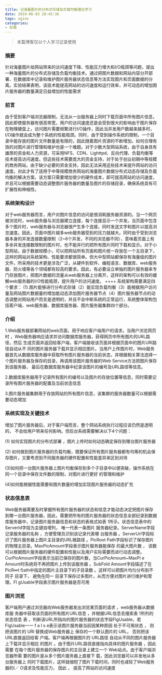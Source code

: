 ```yaml
---
title: 记海量图片的分布式存储及负载均衡理论学习
date: 2019-06-03 20:45:36
tags: nginx
categories: 
- 后端
---
```



>本篇博客仅以个人学习记录使用

### 摘要

针对海量图片给网站带来的访问速度下降、性能压力增大和I/O瓶颈等问题，提出一种海量图片的分布式存储及负载均衡技术。通过把图片数据和网站内容分开部署、在数据库中记录和维护图片服务器状态信息等方法实现图片和页面数据的分离。实验结果表明，该技术能提高网站的访问速度和运行效率，并可动态的增加图片服务器的数量满足日益增加的性能需求

### 前言

由于受到客户端浏览器限制，无法从一台服务器上同时下载页面中所有图片信息，因此即使服务器有很高带宽，用户的访问速度还是会受到很大的影响由于图片保存在物理硬盘上，访问图片需要频繁进行I/O操作，因此当并发用户数越来越多时，I/O操作就会成为整个系统的性能瓶颈。同时，由于受到操作系统的限制，一个目录中能存放的图片文件数量是有限的，因此随着图片资源的不断增加，如何合理有效的对图片进行管理和维护也是一个难题。对于少数大型网站系统，由于自身具有雄厚的资金和人力资源，可采用NFS、CDN、Lighttpd、反向代理、负载均衡等技术提高访问速度。但这些技术需要庞大的资金支持，对于处于创业初期中等规模的商务网站，由于缺少必要的资金支持，因此无法采用这些技术来提升网站的访问速度。对此才有了适用于中等规模商务网站的海量图片数据分布式动态存储及负载均衡的解决方案。该方案只需要增加很少的硬件成本，即可提高网站的访问速度，并且可以根据需要动态调整图片服务器的数量及图片的存储目录，确保系统具有可扩展性和伸缩性。

### 系统架构设计

对于web服务器而言，用户对图片信息的访问是很消耗服务器资源的。当一个网页被浏览时，web服务器与浏览器建立连接，每个连接显示一个并发。当页面中包含多个图片时，web服务器与浏览器很产生多个连接，同时发送文字和图片以提高浏览速度。因此，页面中图片越多web服务器受到的压力就越大。同时由于受到浏览器本身的并发连接数量限制（2~6个并发，不同的浏览器不同），意味着页面上有多余并发连接数限制的图片时，也不能并行的把所有图片同时下载和显示。对于小型网站，由于数据规模小，可以把网站所有页面和图片统一存放在一个主目录下，这样的网站对系统架构、性能要求都很简单。但大中型网站都保存有海量级的图片文件，所采用的技术更是涉及广泛，从硬件到软件、编程语言、数据库、web服务器、防火墙等各个领域都有较高的要求。因此，有必要设立单独的图片服务器来专门存放图片，把图片数据的流量从web服务器上分离开，这样的架构可以有效的缓解web服务器的I/O性能瓶颈，提升用户的访问速度。
++++ 系统架构需要满足四个要求：
(1).图片能够进行分布式存储（2）能实现负载均衡（3）能根据用户访问量及网站图片数据量的增加能动态添加图片服务器节点（4）图片服务器节点的动态调整对网站用户而言是透明的，并且不会中断系统的正常运行，系统整体架构包括客户端、web服务器、数据库服务器、图片服务器集群四个部分。

### 介绍

1.Web服务器部署网站的web页面，用于响应客户端用户的请求。当用户浏览网页时 ，Web服务器响应请求并访问数据库服务器，获得网页中所有图片的URL路径，然后 生成页面并返回给客户端，客户端接收该页面并根据页面中的图片URI路径自动从不 同的图片服务器下载并显示相应图片。当用户上传图片时，Web服务器首先从数据库服务器中获取所有图片服务器的当前状态，并根据相关算法选择一个图片服务器及保存的目录，再调用该图片服务器的Web Service方法把图片保存到该服务器， 最后在数据库服务器中纪录该图片的编号及URL路径等信息。

2.数据库服务器用于记录所有图片的编号以及图片的存放位置等信息，同时需要记录所有图片服务器的配置及当前状态信息 

3.图片服务器集群用于存放网站的所有图片信息，该集群的服务器数量可以根据需要动态增加

### 系统实现及关键技术

增加了图片服务器后，对于客户端而言，整个网站系统执行过程应该仍然是透明的， 不会给用户带来任何影响。但后台系统需要解决以下4个问题：

(1) 如何实现图片的分布式部署 ，图片上传时如何动态确定保存到哪台图片服务器

(2) 如何做到图片服务器的负载均衡，既要保证所有图片服务器都有均等的机会保存图片，又要考虑到不同服务器的硬件配置和性能差异来区别对待

(3)如何把一台图片服务器上图片均衡保存到多个子目录中以便突破，操作系统在同一个目录中保存文件数的限制，对图片进行更好 的管理和维护

(4)如何能根据性能需要和图片数量的增加实现图片服务器的动态扩充

###  状态信息表

Web服务器需要及时掌握所有图片服务器的状态和信息才能动态决定把图片保存到哪一台图片服务器，因此，需要把所有的图片服务器的状态信息全部纪录到数据库服务器中，记录图片服务器信息和状态的表格式如表 1所示。状态信息表中的ServerId字段为主键自增列， 唯一代表一条图片 
服务器纪录。ServerName字段记录服务器的名称 ，方便管理员识别该记录代表哪 台服务器 。ServerUrl字段标识了图片服务器上图片主目录的URL根路径 。PicRoot Path字段标识了保存图片的物理主目录。MaxPicAmount字段表示图片服务器能保存 的最大图片数 ， 该数可以根据图片服务器的硬件配置和性能以及用户实际需要而进行动态调整。CurPicAmount字段表示当前已保存的图片数，当CurPicAmount~MaxPi e Amount时系统将不再把图片上传到该服务器 。SubFold Amount字段描述了在PicR∞t f)ath中指定的图片主目录下的子目录数 。这样可以把图片均匀分布到不同子 目录下， 避免在同一 目录下保存过多图片，从而方便对图片进行维护和管理。Fl gUsable字段表示图片服务器是否可用

###  图片浏览 

客户端用户通过浏览器向Web服务器发出浏览某页面的请求 ，web服务器从数据库服 务器中获取该页面的所有图片URL信息 ，并根据URL信息去搜索表 1所列的状态信息
表 ，判断该URL所指向的图片服务器的状态字段FlgUsable，若 FlgUsable一一 f a I s e表示该图片服务器当前因某种原因 处于不可用状态 ， 则把该图片的 URI 替换成Web服务器上 保存的一个默认图片的 URL， 否则把该URL直接返回给客 户端。客户端再根据图片的 URL路径 自动从不同的图片服务器上下载并显示相应 的图片 。由于图片URL路径直接指向具体的图片服务器 ，因此需要 在每个图片服务器的保存图片的主目录上建立一个 Web站点。由于客户端浏览器所需 要的图片是从多个图片服务器上直接下 载，因此浏览器可以并发地从多台服务器上 同时下载图片，这样就缩短了图片下载时间，同时也减轻了Web服务器的I／ O请求及性能压力，
 因此 ， 提高了网站的访问速度
